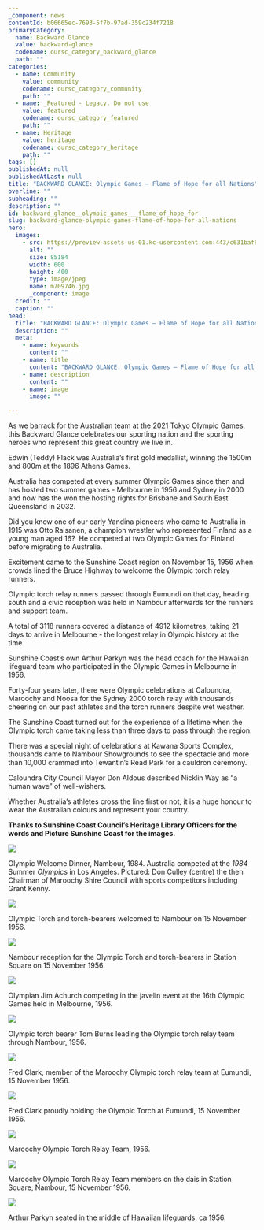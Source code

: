 ```yaml
---
_component: news
contentId: b06665ec-7693-5f7b-97ad-359c234f7218
primaryCategory:
  name: Backward Glance
  value: backward-glance
  codename: oursc_category_backward_glance
  path: ""
categories:
  - name: Community
    value: community
    codename: oursc_category_community
    path: ""
  - name: _Featured - Legacy. Do not use
    value: featured
    codename: oursc_category_featured
    path: ""
  - name: Heritage
    value: heritage
    codename: oursc_category_heritage
    path: ""
tags: []
publishedAt: null
publishedAtLast: null
title: "BACKWARD GLANCE: Olympic Games – Flame of Hope for all Nations"
overline: ""
subheading: ""
description: ""
id: backward_glance__olympic_games___flame_of_hope_for
slug: backward-glance-olympic-games-flame-of-hope-for-all-nations
hero:
  images:
    - src: https://preview-assets-us-01.kc-usercontent.com:443/c631baf8-1b46-001f-580c-d0001b68b4a8/d8a31ce6-8771-45f3-99d3-6041389d04e4/m709746.jpg
      alt: ""
      size: 85184
      width: 600
      height: 400
      type: image/jpeg
      name: m709746.jpg
      _component: image
  credit: ""
  caption: ""
head:
  title: "BACKWARD GLANCE: Olympic Games – Flame of Hope for all Nations"
  description: ""
  meta:
    - name: keywords
      content: ""
    - name: title
      content: "BACKWARD GLANCE: Olympic Games – Flame of Hope for all Nations"
    - name: description
      content: ""
    - name: image
      image: ""

---
```

As we barrack for the Australian team at the 2021 Tokyo Olympic Games, this Backward Glance celebrates our sporting nation and the sporting heroes who represent this great country we live in.

Edwin (Teddy) Flack was Australia’s first gold medallist, winning the 1500m and 800m at the 1896 Athens Games.

Australia has competed at every summer Olympic Games since then and has hosted two summer games - Melbourne in 1956 and Sydney in 2000 and now has the won the hosting rights for Brisbane and South East Queensland in 2032.

Did you know one of our early Yandina pioneers who came to Australia in 1915 was Otto Raisanen, a champion wrestler who represented Finland as a young man aged 16?  He competed at two Olympic Games for Finland before migrating to Australia.

Excitement came to the Sunshine Coast region on November 15, 1956 when crowds lined the Bruce Highway to welcome the Olympic torch relay runners. 

Olympic torch relay runners passed through Eumundi on that day, heading south and a civic reception was held in Nambour afterwards for the runners and support team.

A total of 3118 runners covered a distance of 4912 kilometres, taking 21 days to arrive in Melbourne - the longest relay in Olympic history at the time.

Sunshine Coast’s own Arthur Parkyn was the head coach for the Hawaiian lifeguard team who participated in the Olympic Games in Melbourne in 1956.

Forty-four years later, there were Olympic celebrations at Caloundra, Maroochy and Noosa for the Sydney 2000 torch relay with thousands cheering on our past athletes and the torch runners despite wet weather.

The Sunshine Coast turned out for the experience of a lifetime when the Olympic torch came taking less than three days to pass through the region.

There was a special night of celebrations at Kawana Sports Complex, thousands came to Nambour Showgrounds to see the spectacle and more than 10,000 crammed into Tewantin’s Read Park for a cauldron ceremony.

Caloundra City Council Mayor Don Aldous described Nicklin Way as “a human wave” of well-wishers.

Whether Australia’s athletes cross the line first or not, it is a huge honour to wear the Australian colours and represent your country.

**Thanks to Sunshine Coast Council’s Heritage Library Officers for the words and Picture Sunshine Coast for the images.**

![](https://preview-assets-us-01.kc-usercontent.com:443/c631baf8-1b46-001f-580c-d0001b68b4a8/ee7fe857-773d-492f-ac9b-631f352d7b35/M867982.jpg)

Olympic Welcome Dinner, Nambour, 1984. Australia competed at the *1984* Summer *Olympics* in Los Angeles. Pictured: Don Culley (centre) the then Chairman of Maroochy Shire Council with sports competitors including Grant Kenny.

![](https://preview-assets-us-01.kc-usercontent.com:443/c631baf8-1b46-001f-580c-d0001b68b4a8/795ea25c-b843-47ef-9c7c-d2feed3e217d/M671148-C.jpg)

Olympic Torch and torch-bearers welcomed to Nambour on 15 November 1956.

![](https://preview-assets-us-01.kc-usercontent.com:443/c631baf8-1b46-001f-580c-d0001b68b4a8/924b75db-fc3d-4ce4-b2f5-24d4d81298e0/M671149-C.jpg)

Nambour reception for the Olympic Torch and torch-bearers in Station Square on 15 November 1956.

![](https://preview-assets-us-01.kc-usercontent.com:443/c631baf8-1b46-001f-580c-d0001b68b4a8/1eda43e7-7aa8-467c-a214-d15cc1b752b9/m709626-C.jpg)

Olympian Jim Achurch competing in the javelin event at the 16th Olympic Games held in Melbourne, 1956.

![](https://preview-assets-us-01.kc-usercontent.com:443/c631baf8-1b46-001f-580c-d0001b68b4a8/ee60ff1f-aa4f-418c-b326-7b6634f0dbaf/M734283-C.jpg)

Olympic torch bearer Tom Burns leading the Olympic torch relay team through Nambour, 1956.

![](https://preview-assets-us-01.kc-usercontent.com:443/c631baf8-1b46-001f-580c-d0001b68b4a8/59ceb2c2-18ec-4445-a5b0-d567bc4c505e/M738590-C.jpg)

Fred Clark, member of the Maroochy Olympic torch relay team at Eumundi, 15 November 1956.

![](https://preview-assets-us-01.kc-usercontent.com:443/c631baf8-1b46-001f-580c-d0001b68b4a8/46f55394-7574-48ac-abee-791698aa4862/M738591-C.jpg)

Fred Clark proudly holding the Olympic Torch at Eumundi, 15 November 1956.

![](https://preview-assets-us-01.kc-usercontent.com:443/c631baf8-1b46-001f-580c-d0001b68b4a8/43f47566-e8b1-4e98-bd3f-bf1cb2a9c56f/M738592-C.jpg)

Maroochy Olympic Torch Relay Team, 1956.

![](https://preview-assets-us-01.kc-usercontent.com:443/c631baf8-1b46-001f-580c-d0001b68b4a8/11a372c2-47b4-49fa-8d91-79f35765a4ee/M754435-C.jpg)

Maroochy Olympic Torch Relay Team members on the dais in Station Square, Nambour, 15 November 1956.

![](https://preview-assets-us-01.kc-usercontent.com:443/c631baf8-1b46-001f-580c-d0001b68b4a8/e31414c4-6be6-4f1d-95b0-fa7a49b5c3f4/M863384-C.jpg)

Arthur Parkyn seated in the middle of Hawaiian lifeguards, ca 1956.
